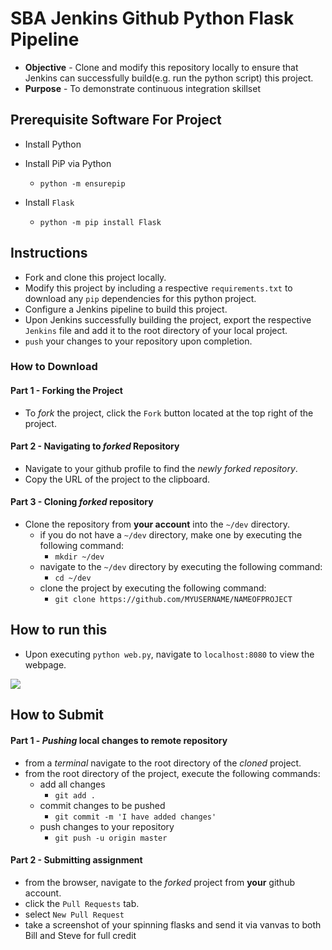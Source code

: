 # SBA Jenkins Github Python Flask Pipeline
* **Objective** - Clone and modify this repository locally to ensure that Jenkins can successfully build(e.g. run the python script) this project.
* **Purpose** - To demonstrate continuous integration skillset



## Prerequisite Software For Project
* Install Python
* Install PiP via Python
    * `python -m ensurepip`

* Install `Flask`
    * `python -m pip install Flask`

## Instructions
* Fork and clone this project locally.
* Modify this project by including a respective `requirements.txt` to download any `pip` dependencies for this python project.
* Configure a Jenkins pipeline to build this project.
* Upon Jenkins successfully building the project, export the respective `Jenkins` file and add it to the root directory of your local project.
* `push` your changes to your repository upon completion.


### How to Download

#### Part 1 - Forking the Project
* To _fork_ the project, click the `Fork` button located at the top right of the project.


#### Part 2 - Navigating to _forked_ Repository
* Navigate to your github profile to find the _newly forked repository_.
* Copy the URL of the project to the clipboard.

#### Part 3 - Cloning _forked_ repository
* Clone the repository from **your account** into the `~/dev` directory.
  * if you do not have a `~/dev` directory, make one by executing the following command:
    * `mkdir ~/dev`
  * navigate to the `~/dev` directory by executing the following command:
    * `cd ~/dev`
  * clone the project by executing the following command:
    * `git clone https://github.com/MYUSERNAME/NAMEOFPROJECT`

## How to run this
* Upon executing `python web.py`, navigate to `localhost:8080` to view the webpage.

<img src="./VIEWME.gif">






## How to Submit

#### Part 1 -  _Pushing_ local changes to remote repository
* from a _terminal_ navigate to the root directory of the _cloned_ project.
* from the root directory of the project, execute the following commands:
    * add all changes
      * `git add .`
    * commit changes to be pushed
      * `git commit -m 'I have added changes'`
    * push changes to your repository
      * `git push -u origin master`

#### Part 2 - Submitting assignment
* from the browser, navigate to the _forked_ project from **your** github account.
* click the `Pull Requests` tab.
* select `New Pull Request`
* take a screenshot of your spinning flasks and send it via vanvas to both Bill and Steve for full credit
